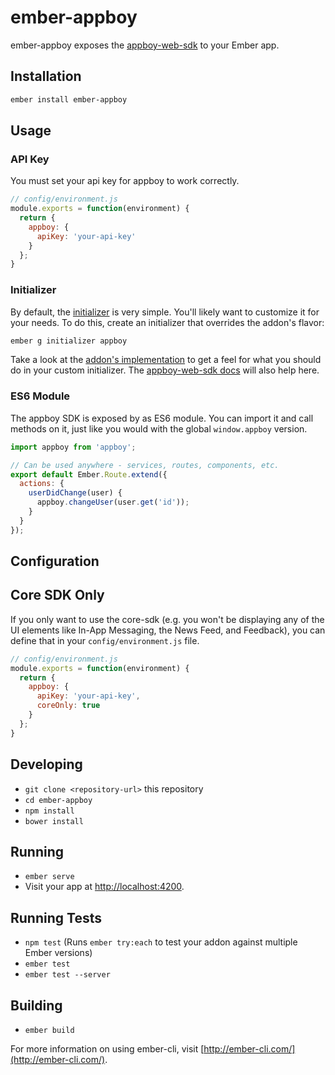# ember-appboy

ember-appboy exposes the [appboy-web-sdk](https://github.com/Appboy/appboy-web-sdk)
to your Ember app.

## Installation

```bash
ember install ember-appboy
```

## Usage

### API Key
You must set your api key for appboy to work correctly.

```javascript
// config/environment.js
module.exports = function(environment) {
  return {
    appboy: {
      apiKey: 'your-api-key'
    }
  };
}
```

### Initializer
By default, the
[initializer](https://github.com/blimmer/ember-appboy/blob/master/addon/initializers/appboy.js)
is very simple. You'll likely want to customize it for your needs. To do this,
create an initializer that overrides the addon's flavor:

```bash
ember g initializer appboy
```

Take a look at the
[addon's implementation](https://github.com/blimmer/ember-appboy/blob/master/addon/initializers/appboy.js)
to get a feel for what you should do in your custom initializer. The
[appboy-web-sdk docs](https://js.appboycdn.com/web-sdk/1.5/doc/module-appboy.html)
will also help here.

### ES6 Module
The appboy SDK is exposed by as ES6 module. You can import it and call methods
on it, just like you would with the global `window.appboy` version.

```javascript
import appboy from 'appboy';

// Can be used anywhere - services, routes, components, etc.
export default Ember.Route.extend({
  actions: {
    userDidChange(user) {
      appboy.changeUser(user.get('id'));
    }
  }
});
```

## Configuration

## Core SDK Only
If you only want to use the core-sdk (e.g. you won't be displaying any of the UI
elements like In-App Messaging, the News Feed, and Feedback), you can define that
in your `config/environment.js` file.

```javascript
// config/environment.js
module.exports = function(environment) {
  return {
    appboy: {
      apiKey: 'your-api-key',
      coreOnly: true
    }
  };
}
```

## Developing

* `git clone <repository-url>` this repository
* `cd ember-appboy`
* `npm install`
* `bower install`

## Running

* `ember serve`
* Visit your app at [http://localhost:4200](http://localhost:4200).

## Running Tests

* `npm test` (Runs `ember try:each` to test your addon against multiple Ember versions)
* `ember test`
* `ember test --server`

## Building

* `ember build`

For more information on using ember-cli, visit [http://ember-cli.com/](http://ember-cli.com/).
